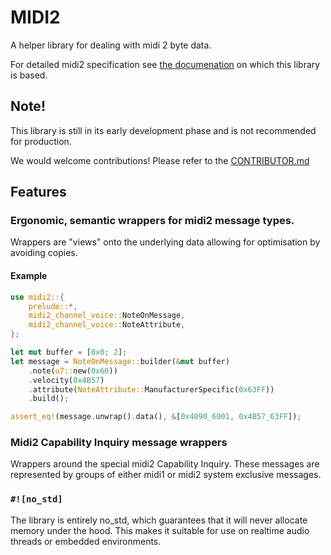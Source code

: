 # MIDI2

A helper library for dealing with midi 2 byte data.

For detailed midi2 specification see [the documenation](https://midi.org/)
on which this library is based.

## **Note!**

This library is still in its early development phase and is not
recommended for production.

We would welcome contributions! 
Please refer to the [CONTRIBUTOR.md](CONTRIBUTOR.md)

## Features
    
### Ergonomic, semantic wrappers for midi2 message types.
Wrappers are "views" onto the underlying data
allowing for optimisation by avoiding copies.

#### Example

```rust
use midi2::{
    prelude::*,
    midi2_channel_voice::NoteOnMessage,
    midi2_channel_voice::NoteAttribute,
};

let mut buffer = [0x0; 2];
let message = NoteOnMessage::builder(&mut buffer)
    .note(u7::new(0x60))
    .velocity(0x4B57)
    .attribute(NoteAttribute::ManufacturerSpecific(0x63FF))
    .build();

assert_eq!(message.unwrap().data(), &[0x4090_6001, 0x4B57_63FF]);
```

### Midi2 Capability Inquiry message wrappers
Wrappers around the special midi2 Capability Inquiry.
These messages are represented by groups of either midi1 or midi2 
system exclusive messages.

### `#![no_std]`
The library is entirely no_std, which guarantees that 
it will never allocate memory under the hood.
This makes it suitable for use on realtime audio threads
or embedded environments.
